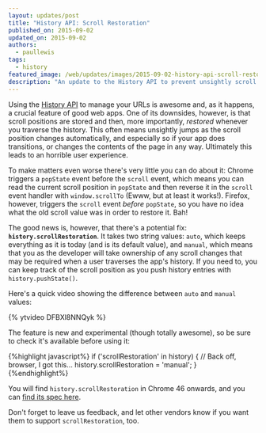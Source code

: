 ```yaml
---
layout: updates/post
title: "History API: Scroll Restoration"
published_on: 2015-09-02
updated_on: 2015-09-02
authors:
  - paullewis
tags:
  - history
featured_image: /web/updates/images/2015-09-02-history-api-scroll-restoration/featured.jpg
description: "An update to the History API to prevent unsightly scroll jumping."
---
```


Using the [History API](https://developer.mozilla.org/en-US/docs/Web/API/History_API) to manage your URLs is awesome and, as it happens, a crucial feature of good web apps. One of its downsides, however, is that scroll positions are stored and then, more importantly, _restored_ whenever you traverse the history. This often means unsightly jumps as the scroll position changes automatically, and especially so if your app does transitions, or changes the contents of the page in any way. Ultimately this leads to an horrible user experience.

To make matters even worse there's very little you can do about it: Chrome triggers a `popState` event before the `scroll` event, which means you can read the current scroll position in `popState` and then reverse it in the `scroll` event handler with `window.scrollTo` (Ewww, but at least it works!). Firefox, however, triggers the `scroll` event _before_ `popState`, so you have no idea what the old scroll value was in order to restore it. Bah!

The good news is, however, that there's a potential fix: **`history.scrollRestoration`**. It takes two string values: `auto`, which keeps everything as it is today (and is its default value), and `manual`, which means that you as the developer will take ownership of any scroll changes that may be required when a user traverses the app's history. If you need to, you can keep track of the scroll position as you push history entries with `history.pushState()`.

Here's a quick video showing the difference between `auto` and `manual` values:

{% ytvideo DFBXl8NNQyk %}

The feature is new and experimental (though totally awesome), so be sure to check it's available before using it:

{%highlight javascript%}
if ('scrollRestoration' in history) {
  // Back off, browser, I got this...
  history.scrollRestoration = 'manual';
}
{%endhighlight%}

You will find `history.scrollRestoration` in Chrome 46 onwards, and you can [find its spec here](http://majido.github.io/scroll-restoration-proposal/history-based-api.html#web-idl).

Don't forget to leave us feedback, and let other vendors know if you want them to support `scrollRestoration`, too.
